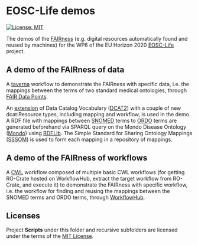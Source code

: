 # EOSC-Life demos
[![License: MIT](https://img.shields.io/badge/License-MIT-yellow.svg)](https://opensource.org/licenses/MIT)

The demos of the [FAIRness](https://www.go-fair.org/fair-principles/) (e.g. digital resources automatically found and reused by machines) for the WP6 of the EU Horizon 2020 [EOSC-Life](https://www.eosc-life.eu/) project.

## A demo of the FAIRness of data 

A [taverna](http://www.taverna.org.uk/download/workbench/) workflow to demonstrate the FAIRness with specific data, i.e. the mappings between the terms of two standard medical ontologies, through [FAIR Data Points](https://github.com/FAIRDataTeam/FAIRDataPoint-Spec). 

An [extension](https://github.com/LUMC-BioSemantics/dcat-extension/) of Data Catalog Vocabulary ([DCAT2](https://www.w3.org/TR/vocab-dcat-2
)) with a couple of new dcat:Resource types, including mapping and workflow, is used in the demo. A RDF file with mappings between [SNOMED](https://bioportal.bioontology.org/ontologies/SNOMEDCT) terms to [ORDO](https://bioportal.bioontology.org/ontologies/ORDO) terms are generated beforehand via SPARQL query on the Mondo Disease Ontology ([Mondo](https://mondo.monarchinitiative.org/)) using [RDFLib](https://github.com/RDFLib/rdflib
). The Simple Standard for Sharing Ontology Mappings ([SSSOM](https://github.com/mapping-commons/SSSOM)) is used to form each mapping in a repository of mappings. 
  
## A demo of the FAIRness of workflows 

A [CWL](https://www.commonwl.org/) workflow composed of multiple basic CWL workflows (for getting RO-Crate hosted on WorkflowHub, extract the target workflow from RO-Crate, and execute it) to demonstrate the FAIRness with specific workflow, i.e. the workflow for finding and reusing the mappings between the SNOMED terms and ORDO terms, through [WorkflowHub](https://workflowhub.eu/).

## Licenses
Project **Scripts** under this folder and recursive subfolders are licensed under the terms of the [MIT License](LICENSE).
